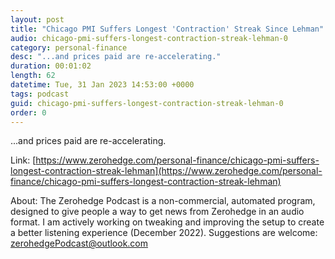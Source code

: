 ```yaml
---
layout: post
title: "Chicago PMI Suffers Longest 'Contraction' Streak Since Lehman"
audio: chicago-pmi-suffers-longest-contraction-streak-lehman-0
category: personal-finance
desc: "...and prices paid are re-accelerating."
duration: 00:01:02
length: 62
datetime: Tue, 31 Jan 2023 14:53:00 +0000
tags: podcast
guid: chicago-pmi-suffers-longest-contraction-streak-lehman-0
order: 0
---
```

...and prices paid are re-accelerating.

Link: [https://www.zerohedge.com/personal-finance/chicago-pmi-suffers-longest-contraction-streak-lehman](https://www.zerohedge.com/personal-finance/chicago-pmi-suffers-longest-contraction-streak-lehman)

About: The Zerohedge Podcast is a non-commercial, automated program, designed to give people a way to get news from Zerohedge in an audio format.  I am actively working on tweaking and improving the setup to create a better listening experience (December 2022).  Suggestions are welcome: [zerohedgePodcast@outlook.com](mailto:zerohedgePodcast@outlook.com)